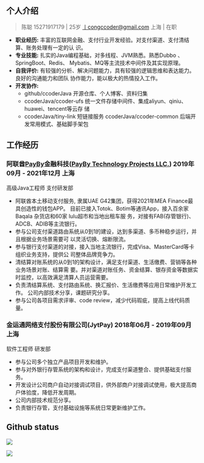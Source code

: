 ## 个人介绍
> 陈聪  15271917179 | 25岁 丨congccoder@gmail.com 上海 | 在职
+ **职业经历:** 丰富的互联网金融、支付行业开发经验。对支付渠道、支付清结算、账务处理有一定的认 识。
+ **专业技能:** 扎实的Java编程基础，对多线程、JVM熟悉。熟悉Dubbo 、SpringBoot、Redis、 Mybatis、MQ等主流技术中间件及其实现原理。
+ **自我评价:** 有较强的分析、解决问题能力，具有较强的逻辑思维和表达能力。良好的沟通能力和团队 协作能力，能以极大的热情投入工作。
+ **开发协作:**
  + github/ccoderJava 开源仓库、个人博客、资料归集
  + ccoderJava/ccoder-ufs 统一文件存储中间件、集成aliyun、qiniu、huawei、tencent等云存 储
  + ccoderJava/tiny-link 短链接服务 ccoderJava/ccoder-common 后端开发常用模式、基础脚手架包


## 工作经历
### 阿联酋[PayBy](https://github.com/PayBy)金融科技([PayBy Technology Projects LLC.](https://github.com/PayBy)) 2019年09月 - 2021年12月 上海
高级Java工程师 支付研发部

+ 阿联酋本土移动支付服务, 隶属UAE G42集团，获得2021年MEA Finance最具创造性的钱包APP。 目前已接入Totok、Botim等通讯App，接入百余家Baqala 杂货店和60家 lulu超市和当地出租⻋服 务，对接有FAB(存管银行)、ADCB、ADIB等主流银行。
+ 参与公司支付渠道路由系统从0到1的建设，达到多渠道、多币种稳步运行，并且根据业务场景需要可 以灵活切换、熔断限流。
+ 参与银行支付渠道的对接，接入当地主流银行，完成Visa、MasterCard等卡组织业务支持，提供公 司整体品牌竞争力。
+ 清结算对账系统的从0到1的架构设计，满足支付渠道、生活缴费、营销等各种业务场景对账、结算需 要。并对渠道对账任务、资金结算、银存资金等数据实时监控，以高效满足清算人员运营需要。
+ 负责清结算系统、支付路由系统、换汇报价、生活缴费等应用日常维护开发工作。 公司内部技术分享，课题研究分享。
+ 参与公司各项目需求评审、code review，减少代码瑕疵，提高上线代码质量。

### 金运通网络支付股份有限公司(JytPay) 2018年06月 - 2019年09月 上海
软件工程师 研发部
+ 参与公司多个独立产品项目开发和维护。
+ 参与对外银行存管系统的架构和设计，完成支付渠道整合、提供基础支付服务。
+ 开发设计公司商户自动对接调试项目，供外部商户对接调试使用，极大提高商户体验度，降低开发周期。 
+ 公司内部技术规范分享。
+ 负责银行存管，支付基础设施等系统日常更新维护工作。



## Github status

![](https://github-readme-stats.vercel.app/api?username=ccoderJava&show_icons=true&show_owner=true&count_private=true)

![](https://activity-graph.herokuapp.com/graph?username=ccoderJava&theme=github)
